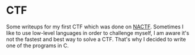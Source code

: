 
# CTF

Some writeups for my first CTF which was done on [NACTF](http://www.nactf.com). Sometimes I like to use low-level languages in order to challenge myself, I am aware
it's not the fastest and best way to solve a CTF. That's why I decided to write one of the programs in C.
